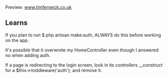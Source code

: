 Preview: www.timfenwick.co.uk

## Learns
If you plan to run $ php artisan make:auth, ALWAYS do this before working on the app.

It's possible that it overwrote my HomeController even though I answered no when adding auth.

If a page is redirecting to the login screen, look in its controllers __construct for a  $this->middleware('auth'); and remove it.
    
